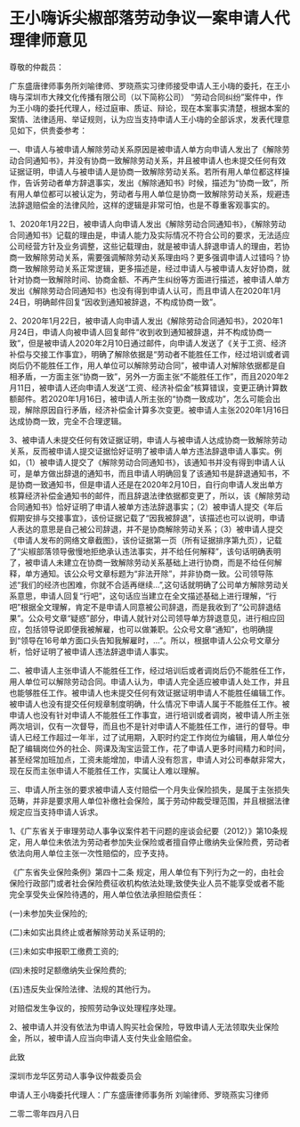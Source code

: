 # 王小嗨诉尖椒部落劳动争议一案申请人代理律师意见


尊敬的仲裁员：

广东盛唐律师事务所刘喻律师、罗晓燕实习律师接受申请人王小嗨的委托，在王小嗨与深圳市大辣文化传播有限公司（以下简称公司） “劳动合同纠纷”案件中，作为王小嗨的委托代理人，经过庭审、质证、辩论，现在本案事实清楚，根据本案的案情、法律适用、举证规则，认为应当支持申请人王小嗨的全部诉求，发表代理意见如下，供贵委参考：

一、申请人与被申请人解除劳动关系原因是被申请人单方向申请人发出了《解除劳动合同通知书》，并没有协商一致解除劳动关系，并且被申请人也未提交任何有效证据证明，申请人与被申请人是协商一致解除劳动关系。若所有用人单位都这样操作，告诉劳动者单方辞退事实，发出《解除通知书》时候，描述为“协商一致”，所有用人单位都可以被认定为，劳动者与用人单位是协商一致解除劳动关系，规避违法辞退赔偿金的法律风险，这样的逻辑是非常可怕，也是不尊重客观事实的。

1、2020年1月22日，被申请人向申请人发出《解除劳动合同通知书》，《解除劳动合同通知书》记载的理由是，申请人能力及实际情况不符合公司的要求，无法适应公司经营方针及业务调整，这些记载理由，就是被申请人辞退申请人的理由，若协商一致解除劳动关系，需要强调解除劳动关系理由吗？更多强调申请人过错吗？协商一致解除劳动关系正常逻辑，更多描述是，经过申请人与被申请人友好协商，就针对协商一致解除时间、协商金额、不再产生纠纷等方面进行描述，被申请人单方发出《解除劳动合同通知书》也没有得到申请人认可，而且申请人在2020年1月24日，明确邮件回复“因收到通知被辞退，不构成协商一致”。

2、2020年1月22日，被申请人向申请人发出《解除劳动合同通知书》，2020年1月24日，申请人向被申请人回复邮件“收到收到通知被辞退，并不构成协商一致”，但是被申请人2020年2月10日通过邮件，向申请人发送了《关于工资、经济补偿与交接工作事宜》，明确了解除依据是“劳动者不能胜任工作，经过培训或者调岗后仍不能胜任工作，用人单位可以解除劳动合同”，被申请人对解除依据都是自相矛盾，一方面主张“协商一致”，另外一方面主张“不能胜任工作”，而且2020年2月11日，被申请人还向申请人发送“工资、经济补偿金”核算错误，变更正确计算数额邮件。若2020年1月16日，被申请人所主张的“协商一致成功”，怎么可能会出现，解除原因自行矛盾，经济补偿金计算多次变更。被申请人主张2020年1月16日达成协商一致，完全不合理逻辑。

3、被申请人未提交任何有效证据证明，申请人与被申请人达成协商一致解除劳动关系，反而被申请人提交证据恰好证明了被申请人单方违法辞退申请人事实。例如，（1）被申请人提交了《解除劳动合同通知书》，该通知书并没有得到申请人认可，是单方做出辞退的通知书，而且申请人明确回复了该通知书是辞退通知书，不是协商一致通知书，但是申请人还是在2020年2月10日，自行向申请人发出单方核算经济补偿金通知书的邮件，而且辞退法律依据都变更了，所以，该《解除劳动合同通知书》恰好证明了申请人被单方违法辞退事实；（2）被申请人提交《年后假期安排与交接事宜》，该份证据记载了“因我被辞退”，该描述也可以说明，申请人表达的意思是自己被公司辞退，并不是协商解除劳动关系；（3）被申请人提交《申请人发布的网络文章截图》，该份证据第一页（所有证据排序第九页），记载了“尖椒部落领导傲慢地拒绝承认违法事实，并不给任何解释”，该句话明确表明了，被申请人未建立在协商一致解除劳动关系基础上进行协商，而是不给任何解释，单方通知。该公众号文章标题为“非法开除”，并非协商一致。公司领导陈述“我们的经济也困难，你就不合适再继续…”,这句话就明确了公司单方解除劳动关系意思，申请人回复“行吧”，这句话应当建立在全文描述基础上进行理解，“行吧”根据全文理解，肯定不是申请人同意被公司辞退，而是我收到了“公司辞退结果”。公众号文章“疑惑”部分，申请人就针对公司领导单方辞退意见，进行相应回应，包括领导说即便我被解雇，也可以做兼职。公众号文章“通知”，也明确提到“领导在16号单方面口头告知我解雇时，…”。所以，根据申请人公众号文章分析，恰好证明了被申请人违法辞退申请人事实。

二、被申请人主张申请人不能胜任工作，经过培训后或者调岗后仍不能胜任工作，用人单位可以解除劳动合同。申请人认为，申请人完全适应被申请人处工作，并且也能够胜任工作。被申请人也未提交任何有效证据证明申请人不能胜任编辑工作。被申请人也没有提交任何规章制度明确，什么情况下申请人属于不能胜任工作。被申请人也没有针对申请人不能胜任工作事宜，进行培训或者调岗，被申请人所主张两次培训，仅有一次督导，而且也不是针对申请人不能胜任工作，进行的督导。申请人已经工作超过一年半，过了试用期，入职时约定工作岗位为编辑，用人单位分配了编辑岗位外的社企、网课及淘宝运营工作，花了申请人更多时间精力和时间，甚至经常加班加点，工资未能增加，申请人没有怨言，申请人对公司奉献非常大，现在反而主张申请人不能胜任工作，实属让人难以理解。

三、申请人所主张的要求被申请人支付赔偿一个月失业保险损失，是属于主张损失范畴，并非是要求用人单位补缴社会保险，属于劳动仲裁受理范围，并且根据法律规定应当支持申请人诉求。

1、《广东省关于审理劳动人事争议案件若干问题的座谈会纪要（2012）》第10条规定，用人单位未依法为劳动者参加失业保险或者擅自停止缴纳失业保险费，劳动者依法向用人单位主张一次性赔偿的，应予支持。

《广东省失业保险条例》第四十二条 规定，用人单位有下列行为之一的，由社会保险行政部门或者社会保险费征收机构依法处理;致使失业人员不能享受或者不能完全享受失业保险待遇的，用人单位依法承担赔偿责任：

(一)未参加失业保险的;

(二)未如实出具终止或者解除劳动关系证明的;

(三)未如实申报职工缴费工资的;

(四)未按时足额缴纳失业保险费的;

(五)违反失业保险法律、法规的其他行为。

对赔偿发生争议的，按照劳动争议处理程序处理。

2、被申请人并没有依法为申请人购买社会保险，导致申请人无法领取失业保险金，所以，被申请人应当向申请人支付失业金赔偿金。

此致

深圳市龙华区劳动人事争议仲裁委员会

申请人王小嗨委托代理人：广东盛唐律师事务所 刘喻律师、罗晓燕实习律师

二零二零年四月八日

